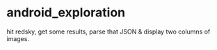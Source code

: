 # android_exploration

hit redsky, get some results, parse that JSON & display two columns of images.
